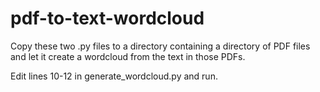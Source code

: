 # pdf-to-text-wordcloud
Copy these two .py files to a directory containing a directory of PDF files and let it create a wordcloud from the text in those PDFs.

Edit lines 10-12 in generate_wordcloud.py and run.
